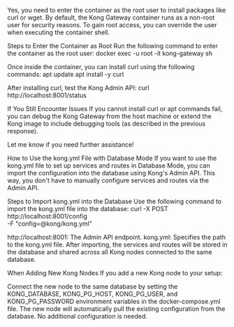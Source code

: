 Yes, you need to enter the container as the root user to install packages like curl or wget. By default, the Kong Gateway container runs as a non-root user for security reasons. To gain root access, you can override the user when executing the container shell.

Steps to Enter the Container as Root
Run the following command to enter the container as the root user:
docker exec -u root -it kong-gateway sh

Once inside the container, you can install curl using the following commands:
apt update
apt install -y curl

After installing curl, test the Kong Admin API:
curl http://localhost:8001/status

If You Still Encounter Issues
If you cannot install curl or apt commands fail, you can debug the Kong Gateway from the host machine or extend the Kong image to include debugging tools (as described in the previous response).

Let me know if you need further assistance!




How to Use the kong.yml File with Database Mode
If you want to use the kong.yml file to set up services and routes in Database Mode, you can import the configuration into the database using Kong's Admin API. This way, you don't have to manually configure services and routes via the Admin API.

Steps to Import kong.yml into the Database
Use the following command to import the kong.yml file into the database:
curl -X POST http://localhost:8001/config \
     -F "config=@kong/kong.yml"

http://localhost:8001: The Admin API endpoint.
kong.yml: Specifies the path to the kong.yml file.
After importing, the services and routes will be stored in the database and shared across all Kong nodes connected to the same database.

When Adding New Kong Nodes
If you add a new Kong node to your setup:

Connect the new node to the same database by setting the KONG_DATABASE, KONG_PG_HOST, KONG_PG_USER, and KONG_PG_PASSWORD environment variables in the docker-compose.yml file.
The new node will automatically pull the existing configuration from the database. No additional configuration is needed.